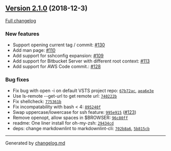 ## [Version 2.1.0](https://github.com/paulirish/git-open/releases/tag/v2.1.0) (2018-12-3)
[Full changelog](https://github.com/paulirish/git-open/compare/v2.0.0...v2.1.0)

### New features

- Support opening current tag / commit: [#130](https://github.com/paulirish/git-open/pull/130)
- Add man page: [#110](https://github.com/paulirish/git-open/pull/110)
- Add support for sshconfig expansion: [#109](https://github.com/paulirish/git-open/pull/109)
- Add support for Bitbucket Server with different root context: [#113](https://github.com/paulirish/git-open/pull/113)
- Add support for AWS Code commit.: [#128](https://github.com/paulirish/git-open/pull/128)

### Bug fixes

- Fix bug with open -i on default VSTS project repo: [`67b72ac`](https://github.com/paulirish/git-open/commit/67b72ac), [`aea6e3e`](https://github.com/paulirish/git-open/commit/aea6e3e)
- Use ls-remote --get-url to get remote url: [`740222b`](https://github.com/paulirish/git-open/commit/740222b)
- Fix shellcheck: [`775361b`](https://github.com/paulirish/git-open/commit/775361b)
- Fix incompatability with bash < 4: [`895240f`](https://github.com/paulirish/git-open/commit/895240f)
- Swap uppercase/lowercase for ssh feature: [`995e915`](https://github.com/paulirish/git-open/commit/995e915) ([#123](https://github.com/paulirish/git-open/issues/123))
- Remove openopt, allow spaces in $BROWSER: [`96c80ff`](https://github.com/paulirish/git-open/commit/96c80ff)
- readme: One liner install for oh-my-zsh: [`29434cd`](https://github.com/paulirish/git-open/commit/29434cd)
- deps: change markdownlint to markdownlint-cli: [`702b8a6`](https://github.com/paulirish/git-open/commit/702b8a6), [`5b815cb`](https://github.com/paulirish/git-open/commit/5b815cb)


---

Generated by [changelog.md](https://github.com/egoist/changelog.md)
